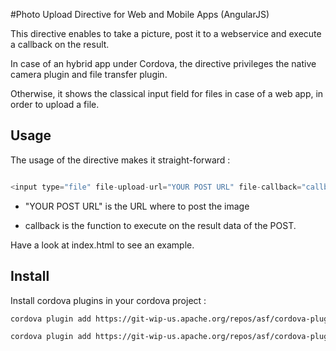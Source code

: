#Photo Upload Directive for Web and Mobile Apps (AngularJS)


This directive enables to take a picture, post it to a webservice and execute a callback on the result.

In case of an hybrid app under Cordova, the directive privileges the native camera plugin and file transfer plugin.

Otherwise, it shows the classical input field for files in case of a web app, in order to upload a file.

## Usage

The usage of the directive makes it straight-forward :

```js

<input type="file" file-upload-url="YOUR POST URL" file-callback="callback" />

```

- "YOUR POST URL" is the URL where to post the image

- callback is the function to execute on the result data of the POST.

Have a look at index.html to see an example.


## Install

Install cordova plugins in your cordova project :

```sh
cordova plugin add https://git-wip-us.apache.org/repos/asf/cordova-plugin-file-transfer.git

cordova plugin add https://git-wip-us.apache.org/repos/asf/cordova-plugin-camera.git

```
